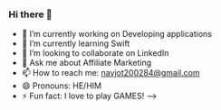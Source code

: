 ### Hi there 👋

- 🔭 I’m currently working on Developing applications 
- 🌱 I’m currently learning Swift
- 👯 I’m looking to collaborate on LinkedIn
- 💬 Ask me about Affiliate Marketing
- 📫 How to reach me: navjot200284@gmail.com
- 😄 Pronouns: HE/HIM
- ⚡ Fun fact: I love to play GAMES!
-->
